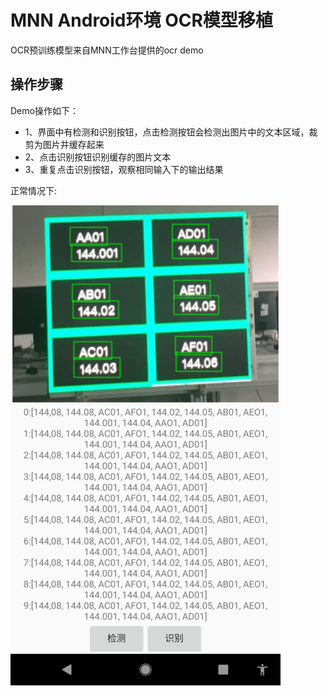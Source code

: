 # MNN Android环境 OCR模型移植

OCR预训练模型来自MNN工作台提供的ocr demo

## 操作步骤

Demo操作如下：

- 1、界面中有检测和识别按钮，点击检测按钮会检测出图片中的文本区域，裁剪为图片并缓存起来
- 2、点击识别按钮识别缓存的图片文本
- 3、重复点击识别按钮，观察相同输入下的输出结果
  
 
 正常情况下:
 
 ![正常](Screenshots/screen1.png)
 
      